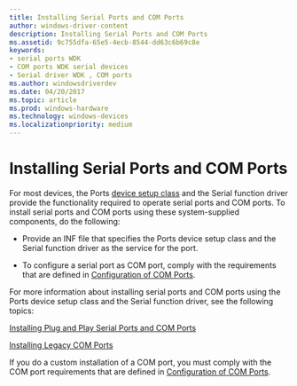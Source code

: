 ```yaml
---
title: Installing Serial Ports and COM Ports
author: windows-driver-content
description: Installing Serial Ports and COM Ports
ms.assetid: 9c755dfa-65e5-4ecb-8544-dd63c6b69c8e
keywords:
- serial ports WDK
- COM ports WDK serial devices
- Serial driver WDK , COM ports
ms.author: windowsdriverdev
ms.date: 04/20/2017
ms.topic: article
ms.prod: windows-hardware
ms.technology: windows-devices
ms.localizationpriority: medium
---
```


# Installing Serial Ports and COM Ports





For most devices, the Ports [device setup class](https://msdn.microsoft.com/library/windows/hardware/ff541509) and the Serial function driver provide the functionality required to operate serial ports and COM ports. To install serial ports and COM ports using these system-supplied components, do the following:

-   Provide an INF file that specifies the Ports device setup class and the Serial function driver as the service for the port.

-   To configure a serial port as COM port, comply with the requirements that are defined in [Configuration of COM Ports](configuration-of-com-ports.md).

For more information about installing serial ports and COM ports using the Ports device setup class and the Serial function driver, see the following topics:

[Installing Plug and Play Serial Ports and COM Ports](installing-plug-and-play-serial-ports-and-com-ports.md)

[Installing Legacy COM Ports](installing-legacy-com-ports.md)

If you do a custom installation of a COM port, you must comply with the COM port requirements that are defined in [Configuration of COM Ports](configuration-of-com-ports.md).

 

 





